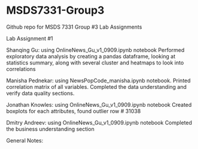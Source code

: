 # MSDS7331-Group3
Github repo for MSDS 7331 Group #3 Lab Assignments

Lab Assignment #1

Shanqing Gu: using OnlineNews_Gu_v1_0909.ipynb notebook
Performed exploratory data analysis by creating a pandas dataframe, looking at statistics summary, along with several cluster and heatmaps to look into correlations

Manisha Pednekar: using NewsPopCode_manisha.ipynb notebook.
Printed correlation matrix of all variables. Completed the data understanding and verify data quality sections.


Jonathan Knowles: using OnlineNews_Gu_v1_0909.ipynb notebook
Created boxplots for each attributes, found outlier row # 31038


Dmitry Andreev: using OnlineNews_Gu_v1_0909.ipynb notebook
Completed the business understanding section


General Notes: 
